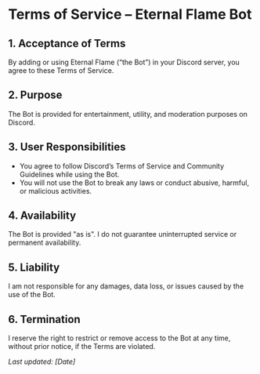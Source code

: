 # Terms of Service – Eternal Flame Bot

## 1. Acceptance of Terms
By adding or using Eternal Flame (“the Bot”) in your Discord server, you agree to these Terms of Service.

## 2. Purpose
The Bot is provided for entertainment, utility, and moderation purposes on Discord.

## 3. User Responsibilities
- You agree to follow Discord’s Terms of Service and Community Guidelines while using the Bot.
- You will not use the Bot to break any laws or conduct abusive, harmful, or malicious activities.

## 4. Availability
The Bot is provided "as is". I do not guarantee uninterrupted service or permanent availability.

## 5. Liability
I am not responsible for any damages, data loss, or issues caused by the use of the Bot.

## 6. Termination
I reserve the right to restrict or remove access to the Bot at any time, without prior notice, if the Terms are violated.

_Last updated: [Date]_
